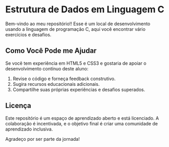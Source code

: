 # Estrutura de Dados em Linguagem C
Bem-vindo ao meu repositório!! Esse é um local de desenvolvimento usando a linguagem de programação C, aqui você encontrar vário exercícios e desafios.

## Como Você Pode me Ajudar
Se você tem experiência em HTML5 e CSS3 e gostaria de apoiar o desenvolvimento contínuo deste aluno:

1. Revise o código e forneça feedback construtivo.
2. Sugira recursos educacionais adicionais.
3. Compartilhe suas próprias experiências e desafios superados.

## Licença
Este repositório é um espaço de aprendizado aberto e está licenciado. A colaboração é incentivada, e o objetivo final é criar uma comunidade de aprendizado inclusiva.

Agradeço por ser parte da jornada!
